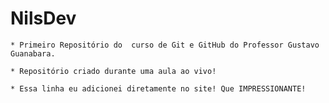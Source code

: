 # NilsDev

    * Primeiro Repositório do  curso de Git e GitHub do Professor Gustavo Guanabara.

    * Repositório criado durante uma aula ao vivo!

    * Essa linha eu adicionei diretamente no site! Que IMPRESSIONANTE!
